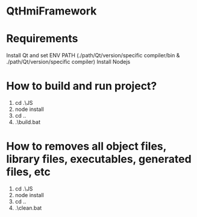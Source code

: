 # QtHmiFramework

# Requirements
Install Qt and set ENV PATH (./path/Qt/version/specific compiler/bin & ./path/Qt/version/specific compiler)
Install Nodejs 


# How to build and run project?
1. cd .\JS 
2. node install
3. cd ..
4. .\build.bat


# How to removes all object files, library files, executables, generated files, etc
1. cd .\JS 
2. node install
3. cd ..
4. .\clean.bat